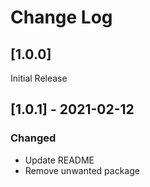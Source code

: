 # Change Log

## [1.0.0]

Initial Release

## [1.0.1] - 2021-02-12

### Changed
- Update README
- Remove unwanted package